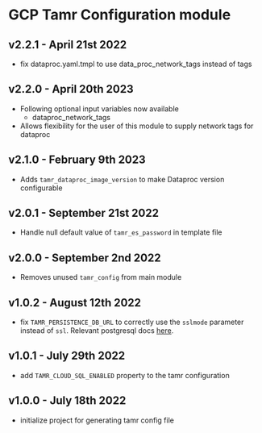 # GCP Tamr Configuration module

## v2.2.1 - April 21st 2022
* fix dataproc.yaml.tmpl to use data_proc_network_tags instead of tags

## v2.2.0 - April 20th 2023
* Following optional input variables now available
  * dataproc_network_tags
* Allows flexibility for the user of this module to supply network tags for dataproc

## v2.1.0 - February 9th 2023
* Adds `tamr_dataproc_image_version` to make Dataproc version configurable

## v2.0.1 - September 21st 2022
* Handle null default value of `tamr_es_password` in template file

## v2.0.0 - September 2nd 2022
* Removes unused `tamr_config` from main module

## v1.0.2 - August 12th 2022
* fix `TAMR_PERSISTENCE_DB_URL` to correctly use the `sslmode` parameter instead of `ssl`. Relevant postgresql docs [here](https://www.postgresql.org/docs/current/libpq-ssl.html#LIBPQ-SSL-SSLMODE-STATEMENTS).

## v1.0.1 - July 29th 2022
* add `TAMR_CLOUD_SQL_ENABLED` property to the tamr configuration

## v1.0.0 - July 18th 2022
* initialize project for generating tamr config file
